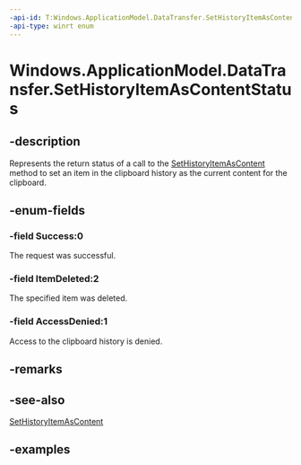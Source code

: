 ```yaml
---
-api-id: T:Windows.ApplicationModel.DataTransfer.SetHistoryItemAsContentStatus
-api-type: winrt enum
---
```


<!-- Enumeration syntax.
public enum SetHistoryItemAsContentStatus : int
-->

# Windows.ApplicationModel.DataTransfer.SetHistoryItemAsContentStatus

## -description
Represents the return status of a call to the [SetHistoryItemAsContent](clipboard_sethistoryitemascontent_2038998314.md) method to set an item in the clipboard history as the current content for the clipboard.

## -enum-fields
### -field Success:0
The request was successful.

### -field ItemDeleted:2
The specified item was deleted.

### -field AccessDenied:1
Access to the clipboard history is denied.

## -remarks

## -see-also
[SetHistoryItemAsContent](clipboard_sethistoryitemascontent_2038998314.md)

## -examples
